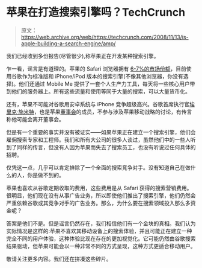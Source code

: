 # 苹果在打造搜索引擎吗？TechCrunch

> 原文：<https://web.archive.org/web/https://techcrunch.com/2008/11/13/is-apple-building-a-search-engine/amp/>

我们已经收到多份报告(尽管很少),称苹果正在开发某种搜索引擎。

乍一看，谣言是有道理的。苹果的 Safari 浏览器拥有 [6-7%的市场份额](https://web.archive.org/web/20230124230300/http://marketshare.hitslink.com/report.aspx?qprid=0)，目前使用谷歌作为标准版和 iPhone/iPod 版本的搜索引擎(不像其他浏览器，你没有选择)。他们还通过 Mobile Me 提供了一套个人生产力工具，每天将一些核心用户带到他们的服务器上。所有这些流量和使用等同于大量的搜索，可以大量货币化。

还有，苹果不可能对谷歌用安卓系统与 iPhone 竞争超级高兴。谷歌首席执行官[埃里克·施米特](https://web.archive.org/web/20230124230300/http://www.crunchbase.com/person/eric-schmidt)，也是苹果[董事会](https://web.archive.org/web/20230124230300/http://www.apple.com/pr/bios/bod.html)的成员，不参与涉及苹果移动战略的讨论，有传言称他可能会离开董事会。

但是有一个重要的事实并没有被证实——如果苹果正在建立一个搜索引擎，他们会雇佣搜索专家和工程师。我们和所有大公司的很多人谈过，虽然他们中的一些人听到了同样的传言，但没有人因为苹果而失去了搜索员工，也没有听说过任何具体的招聘。

仅凭这一点，几乎可以肯定排除了一个全面的搜索竞争对手。没有知道自己在做什么的人，你是做不到的。

苹果也喜欢从谷歌定期收取的费用，这些费用是从 Safari 获得的搜索营销费用。很明显，他们现在没有从事广告业务，所以即使他们推出了搜索引擎，他们仍然会严重依赖谷歌或其竞争对手的广告业务。那么，为什么要在搜索领域投入那么多资金呢？

答案是他们不是。但是谣言仍然存在，我们相信他们有一个金块的真相。我们认为实际情况是这样的:苹果不喜欢其移动设备上的搜索体验，并且可能正在建立一种完全不同的用户体验，这种体验比现在存在的更加视觉化。它可能仍然由谷歌搜索结果驱动，但苹果可能会以一种非常不同的方式呈现，这种方式更适合移动用户。

敬请关注更多内容。我们还在拼凑这些碎片。

<amp-analytics data-credentials="include" class="i-amphtml-layout-fixed i-amphtml-layout-size-defined" i-amphtml-layout="fixed"></amp-analytics>